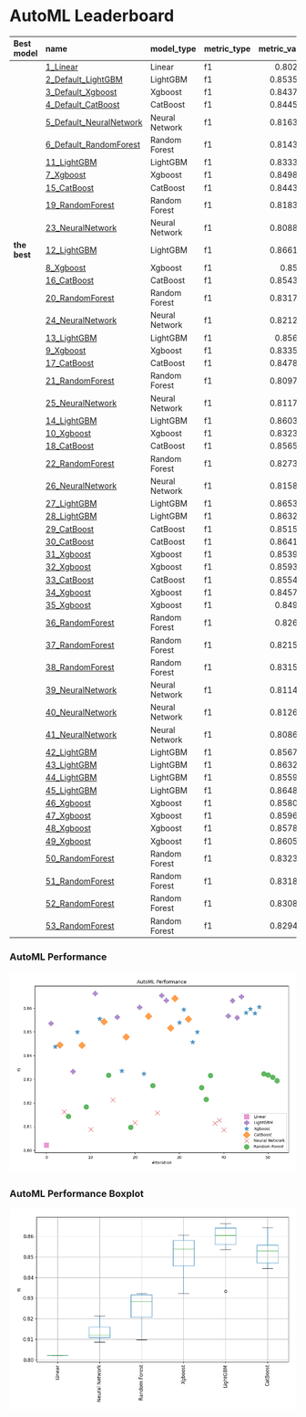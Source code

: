 # AutoML Leaderboard

| Best model   | name                                                         | model_type     | metric_type   |   metric_value |   train_time |   single_prediction_time |
|:-------------|:-------------------------------------------------------------|:---------------|:--------------|---------------:|-------------:|-------------------------:|
|              | [1_Linear](1_Linear/README.md)                               | Linear         | f1            |       0.80226  |        12.68 |                   0.0255 |
|              | [2_Default_LightGBM](2_Default_LightGBM/README.md)           | LightGBM       | f1            |       0.853524 |        24.18 |                   0.0088 |
|              | [3_Default_Xgboost](3_Default_Xgboost/README.md)             | Xgboost        | f1            |       0.843704 |        13.98 |                   0.0125 |
|              | [4_Default_CatBoost](4_Default_CatBoost/README.md)           | CatBoost       | f1            |       0.844523 |        10.69 |                   0.0121 |
|              | [5_Default_NeuralNetwork](5_Default_NeuralNetwork/README.md) | Neural Network | f1            |       0.816356 |        12.48 |                   0.0284 |
|              | [6_Default_RandomForest](6_Default_RandomForest/README.md)   | Random Forest  | f1            |       0.814345 |        11.97 |                   0.1542 |
|              | [11_LightGBM](11_LightGBM/README.md)                         | LightGBM       | f1            |       0.833333 |        14.71 |                   0.0098 |
|              | [7_Xgboost](7_Xgboost/README.md)                             | Xgboost        | f1            |       0.849889 |        15.43 |                   0.0119 |
|              | [15_CatBoost](15_CatBoost/README.md)                         | CatBoost       | f1            |       0.844373 |        12.2  |                   0.0097 |
|              | [19_RandomForest](19_RandomForest/README.md)                 | Random Forest  | f1            |       0.818379 |        11.47 |                   0.1517 |
|              | [23_NeuralNetwork](23_NeuralNetwork/README.md)               | Neural Network | f1            |       0.808881 |        11.34 |                   0.0262 |
| **the best** | [12_LightGBM](12_LightGBM/README.md)                         | LightGBM       | f1            |       0.866153 |        23.99 |                   0.0092 |
|              | [8_Xgboost](8_Xgboost/README.md)                             | Xgboost        | f1            |       0.8555   |        14.4  |                   0.0106 |
|              | [16_CatBoost](16_CatBoost/README.md)                         | CatBoost       | f1            |       0.854317 |        12.74 |                   0.0098 |
|              | [20_RandomForest](20_RandomForest/README.md)                 | Random Forest  | f1            |       0.831712 |        12.26 |                   0.1494 |
|              | [24_NeuralNetwork](24_NeuralNetwork/README.md)               | Neural Network | f1            |       0.821296 |        17.3  |                   0.0255 |
|              | [13_LightGBM](13_LightGBM/README.md)                         | LightGBM       | f1            |       0.85625  |        33.41 |                   0.0095 |
|              | [9_Xgboost](9_Xgboost/README.md)                             | Xgboost        | f1            |       0.833524 |        12.43 |                   0.0096 |
|              | [17_CatBoost](17_CatBoost/README.md)                         | CatBoost       | f1            |       0.847868 |        12.79 |                   0.0109 |
|              | [21_RandomForest](21_RandomForest/README.md)                 | Random Forest  | f1            |       0.809717 |        12.45 |                   0.1506 |
|              | [25_NeuralNetwork](25_NeuralNetwork/README.md)               | Neural Network | f1            |       0.811706 |        24.7  |                   0.0252 |
|              | [14_LightGBM](14_LightGBM/README.md)                         | LightGBM       | f1            |       0.860393 |        39.45 |                   0.0108 |
|              | [10_Xgboost](10_Xgboost/README.md)                           | Xgboost        | f1            |       0.832319 |        13.37 |                   0.0117 |
|              | [18_CatBoost](18_CatBoost/README.md)                         | CatBoost       | f1            |       0.856553 |        12.82 |                   0.0099 |
|              | [22_RandomForest](22_RandomForest/README.md)                 | Random Forest  | f1            |       0.827333 |        14.11 |                   0.1529 |
|              | [26_NeuralNetwork](26_NeuralNetwork/README.md)               | Neural Network | f1            |       0.815824 |        16.23 |                   0.0261 |
|              | [27_LightGBM](27_LightGBM/README.md)                         | LightGBM       | f1            |       0.865356 |        31.06 |                   0.0093 |
|              | [28_LightGBM](28_LightGBM/README.md)                         | LightGBM       | f1            |       0.863256 |        32.55 |                   0.0102 |
|              | [29_CatBoost](29_CatBoost/README.md)                         | CatBoost       | f1            |       0.851579 |        13.13 |                   0.0102 |
|              | [30_CatBoost](30_CatBoost/README.md)                         | CatBoost       | f1            |       0.864154 |        14.63 |                   0.0096 |
|              | [31_Xgboost](31_Xgboost/README.md)                           | Xgboost        | f1            |       0.853913 |        18.48 |                   0.0121 |
|              | [32_Xgboost](32_Xgboost/README.md)                           | Xgboost        | f1            |       0.859389 |        18.24 |                   0.0129 |
|              | [33_CatBoost](33_CatBoost/README.md)                         | CatBoost       | f1            |       0.855452 |        15.67 |                   0.0104 |
|              | [34_Xgboost](34_Xgboost/README.md)                           | Xgboost        | f1            |       0.845703 |        17.09 |                   0.0117 |
|              | [35_Xgboost](35_Xgboost/README.md)                           | Xgboost        | f1            |       0.84997  |        16.55 |                   0.0122 |
|              | [36_RandomForest](36_RandomForest/README.md)                 | Random Forest  | f1            |       0.82651  |        14.53 |                   0.152  |
|              | [37_RandomForest](37_RandomForest/README.md)                 | Random Forest  | f1            |       0.821502 |        13.93 |                   0.1527 |
|              | [38_RandomForest](38_RandomForest/README.md)                 | Random Forest  | f1            |       0.831593 |        14.83 |                   0.1505 |
|              | [39_NeuralNetwork](39_NeuralNetwork/README.md)               | Neural Network | f1            |       0.811473 |        19.04 |                   0.027  |
|              | [40_NeuralNetwork](40_NeuralNetwork/README.md)               | Neural Network | f1            |       0.812603 |        26.34 |                   0.0267 |
|              | [41_NeuralNetwork](41_NeuralNetwork/README.md)               | Neural Network | f1            |       0.808675 |        14.25 |                   0.0253 |
|              | [42_LightGBM](42_LightGBM/README.md)                         | LightGBM       | f1            |       0.856763 |        21.32 |                   0.0099 |
|              | [43_LightGBM](43_LightGBM/README.md)                         | LightGBM       | f1            |       0.863226 |        34.62 |                   0.0095 |
|              | [44_LightGBM](44_LightGBM/README.md)                         | LightGBM       | f1            |       0.855967 |        23.12 |                   0.01   |
|              | [45_LightGBM](45_LightGBM/README.md)                         | LightGBM       | f1            |       0.864849 |        34.92 |                   0.0099 |
|              | [46_Xgboost](46_Xgboost/README.md)                           | Xgboost        | f1            |       0.858023 |        17.42 |                   0.0115 |
|              | [47_Xgboost](47_Xgboost/README.md)                           | Xgboost        | f1            |       0.859647 |        16.76 |                   0.0243 |
|              | [48_Xgboost](48_Xgboost/README.md)                           | Xgboost        | f1            |       0.857815 |        19.06 |                   0.0113 |
|              | [49_Xgboost](49_Xgboost/README.md)                           | Xgboost        | f1            |       0.860548 |        18.62 |                   0.0098 |
|              | [50_RandomForest](50_RandomForest/README.md)                 | Random Forest  | f1            |       0.832302 |        15.3  |                   0.1459 |
|              | [51_RandomForest](51_RandomForest/README.md)                 | Random Forest  | f1            |       0.831838 |        15.98 |                   0.1479 |
|              | [52_RandomForest](52_RandomForest/README.md)                 | Random Forest  | f1            |       0.830823 |        16.16 |                   0.1477 |
|              | [53_RandomForest](53_RandomForest/README.md)                 | Random Forest  | f1            |       0.829433 |        16.2  |                   0.167  |

### AutoML Performance
![AutoML Performance](ldb_performance.png)

### AutoML Performance Boxplot
![AutoML Performance Boxplot](ldb_performance_boxplot.png)
